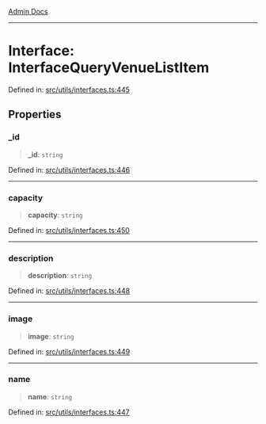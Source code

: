[Admin Docs](/)

***

# Interface: InterfaceQueryVenueListItem

Defined in: [src/utils/interfaces.ts:445](https://github.com/Aad1tya27/talawa-admin/blob/dd4a08e622d0fa38bcf9758a530e8cdf917dbac8/src/utils/interfaces.ts#L445)

## Properties

### \_id

> **\_id**: `string`

Defined in: [src/utils/interfaces.ts:446](https://github.com/Aad1tya27/talawa-admin/blob/dd4a08e622d0fa38bcf9758a530e8cdf917dbac8/src/utils/interfaces.ts#L446)

***

### capacity

> **capacity**: `string`

Defined in: [src/utils/interfaces.ts:450](https://github.com/Aad1tya27/talawa-admin/blob/dd4a08e622d0fa38bcf9758a530e8cdf917dbac8/src/utils/interfaces.ts#L450)

***

### description

> **description**: `string`

Defined in: [src/utils/interfaces.ts:448](https://github.com/Aad1tya27/talawa-admin/blob/dd4a08e622d0fa38bcf9758a530e8cdf917dbac8/src/utils/interfaces.ts#L448)

***

### image

> **image**: `string`

Defined in: [src/utils/interfaces.ts:449](https://github.com/Aad1tya27/talawa-admin/blob/dd4a08e622d0fa38bcf9758a530e8cdf917dbac8/src/utils/interfaces.ts#L449)

***

### name

> **name**: `string`

Defined in: [src/utils/interfaces.ts:447](https://github.com/Aad1tya27/talawa-admin/blob/dd4a08e622d0fa38bcf9758a530e8cdf917dbac8/src/utils/interfaces.ts#L447)
